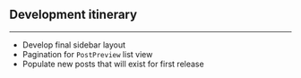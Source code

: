 ## Development itinerary
---

* Develop final sidebar layout
* Pagination for `PostPreview` list view
* Populate new posts that will exist for first release
